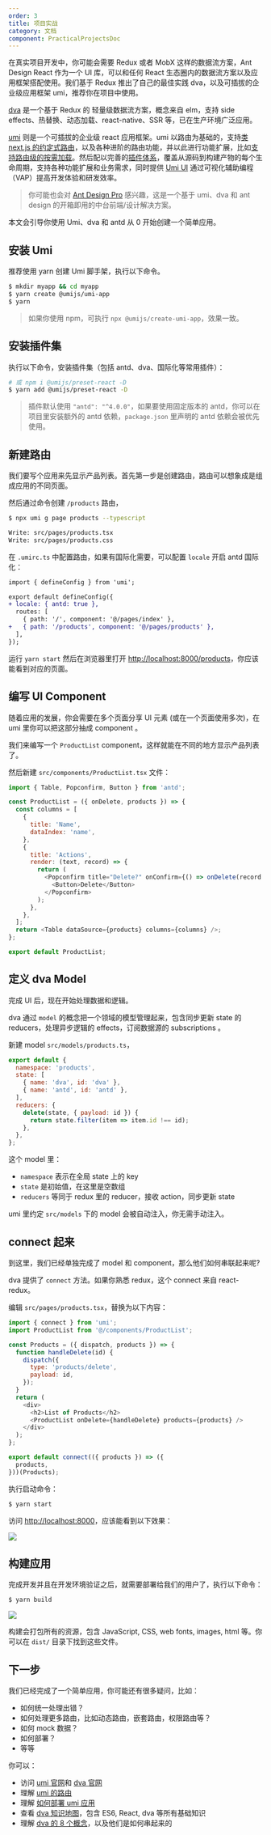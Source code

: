 ```yaml
---
order: 3
title: 项目实战
category: 文档
component: PracticalProjectsDoc
---
```


在真实项目开发中，你可能会需要 Redux 或者 MobX 这样的数据流方案，Ant Design React 作为一个 UI 库，可以和任何 React 生态圈内的数据流方案以及应用框架搭配使用。我们基于 Redux 推出了自己的最佳实践 dva，以及可插拔的企业级应用框架 umi，推荐你在项目中使用。

[dva](http://dvajs.com/) 是一个基于 Redux 的 轻量级数据流方案，概念来自 elm，支持 side effects、热替换、动态加载、react-native、SSR 等，已在生产环境广泛应用。

[umi](http://umijs.org/) 则是一个可插拔的企业级 react 应用框架。umi 以路由为基础的，支持[类 next.js 的约定式路由](https://umijs.org/zh/guide/router.html)，以及各种进阶的路由功能，并以此进行功能扩展，比如[支持路由级的按需加载](https://umijs.org/zh/plugin/umi-plugin-react.html#dynamicimport)。然后配以完善的[插件体系](https://umijs.org/zh/plugin/)，覆盖从源码到构建产物的每个生命周期，支持各种功能扩展和业务需求，同时提供 [Umi UI](https://umijs.org/zh/guide/umi-ui.html) 通过可视化辅助编程（VAP）提高开发体验和研发效率。

> 你可能也会对 [Ant Design Pro](https://pro.ant.design/) 感兴趣，这是一个基于 umi、dva 和 ant design 的开箱即用的中台前端/设计解决方案。

本文会引导你使用 Umi、dva 和 antd 从 0 开始创建一个简单应用。

## 安装 Umi

推荐使用 yarn 创建 Umi 脚手架，执行以下命令。

```bash
$ mkdir myapp && cd myapp
$ yarn create @umijs/umi-app
$ yarn
```

> 如果你使用 npm，可执行 `npx @umijs/create-umi-app`，效果一致。

## 安装插件集

执行以下命令，安装插件集（包括 antd、dva、国际化等常用插件）：

```bash
# 或 npm i @umijs/preset-react -D
$ yarn add @umijs/preset-react -D
```

> 插件默认使用 `"antd": "^4.0.0"`，如果要使用固定版本的 antd，你可以在项目里安装额外的 antd 依赖，`package.json` 里声明的 antd 依赖会被优先使用。

## 新建路由

我们要写个应用来先显示产品列表。首先第一步是创建路由，路由可以想象成是组成应用的不同页面。

然后通过命令创建 `/products` 路由，

```bash
$ npx umi g page products --typescript

Write: src/pages/products.tsx
Write: src/pages/products.css
```

在 `.umirc.ts` 中配置路由，如果有国际化需要，可以配置 `locale` 开启 antd 国际化：

```diff
import { defineConfig } from 'umi';

export default defineConfig({
+ locale: { antd: true },
  routes: [
    { path: '/', component: '@/pages/index' },
+   { path: '/products', component: '@/pages/products' },
  ],
});
```

运行 `yarn start` 然后在浏览器里打开 [http://localhost:8000/products](http://localhost:8000/products)，你应该能看到对应的页面。

## 编写 UI Component

随着应用的发展，你会需要在多个页面分享 UI 元素 (或在一个页面使用多次)，在 umi 里你可以把这部分抽成 component 。

我们来编写一个 `ProductList` component，这样就能在不同的地方显示产品列表了。

然后新建 `src/components/ProductList.tsx` 文件：

```js
import { Table, Popconfirm, Button } from 'antd';

const ProductList = ({ onDelete, products }) => {
  const columns = [
    {
      title: 'Name',
      dataIndex: 'name',
    },
    {
      title: 'Actions',
      render: (text, record) => {
        return (
          <Popconfirm title="Delete?" onConfirm={() => onDelete(record.id)}>
            <Button>Delete</Button>
          </Popconfirm>
        );
      },
    },
  ];
  return <Table dataSource={products} columns={columns} />;
};

export default ProductList;
```

## 定义 dva Model

完成 UI 后，现在开始处理数据和逻辑。

dva 通过 `model` 的概念把一个领域的模型管理起来，包含同步更新 state 的 reducers，处理异步逻辑的 effects，订阅数据源的 subscriptions 。

新建 model `src/models/products.ts`，

```js
export default {
  namespace: 'products',
  state: [
    { name: 'dva', id: 'dva' },
    { name: 'antd', id: 'antd' },
  ],
  reducers: {
    delete(state, { payload: id }) {
      return state.filter(item => item.id !== id);
    },
  },
};
```

这个 model 里：

- `namespace` 表示在全局 state 上的 key
- `state` 是初始值，在这里是空数组
- `reducers` 等同于 redux 里的 reducer，接收 action，同步更新 state

umi 里约定 `src/models` 下的 model 会被自动注入，你无需手动注入。

## connect 起来

到这里，我们已经单独完成了 model 和 component，那么他们如何串联起来呢?

dva 提供了 `connect` 方法。如果你熟悉 redux，这个 connect 来自 react-redux。

编辑 `src/pages/products.tsx`，替换为以下内容：

```js
import { connect } from 'umi';
import ProductList from '@/components/ProductList';

const Products = ({ dispatch, products }) => {
  function handleDelete(id) {
    dispatch({
      type: 'products/delete',
      payload: id,
    });
  }
  return (
    <div>
      <h2>List of Products</h2>
      <ProductList onDelete={handleDelete} products={products} />
    </div>
  );
};

export default connect(({ products }) => ({
  products,
}))(Products);
```

执行启动命令：

```bash
$ yarn start
```

访问 [http://localhost:8000](http://localhost:8000/)，应该能看到以下效果：

<img src="https://gw.alipayobjects.com/zos/antfincdn/dPsy4tFHN3/umi.gif" />

## 构建应用

完成开发并且在开发环境验证之后，就需要部署给我们的用户了，执行以下命令：

```bash
$ yarn build
```

![](https://gw.alipayobjects.com/zos/antfincdn/Zd3f%242NdOK/b911d244-f1a5-4d61-adc5-3710cd86cd1b.png)

构建会打包所有的资源，包含 JavaScript, CSS, web fonts, images, html 等。你可以在 `dist/` 目录下找到这些文件。

## 下一步

我们已经完成了一个简单应用，你可能还有很多疑问，比如：

- 如何统一处理出错？
- 如何处理更多路由，比如动态路由，嵌套路由，权限路由等？
- 如何 mock 数据？
- 如何部署？
- 等等

你可以：

- 访问 [umi 官网](https://umijs.org/)和 [dva 官网](https://dvajs.com/)
- 理解 [umi 的路由](https://umijs.org/zh/guide/router.html)
- 理解 [如何部署 umi 应用](https://umijs.org/zh/guide/deploy.html)
- 查看 [dva 知识地图](https://dvajs.com/knowledgemap/)，包含 ES6, React, dva 等所有基础知识
- 理解 [dva 的 8 个概念](https://dvajs.com/guide/concepts.html)，以及他们是如何串起来的
